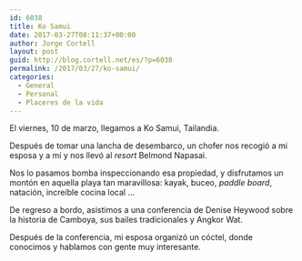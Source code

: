 ```yaml
---
id: 6038
title: Ko Samui
date: 2017-03-27T08:11:37+00:00
author: Jorge Cortell
layout: post
guid: http://blog.cortell.net/es/?p=6038
permalink: /2017/03/27/ko-samui/
categories:
  - General
  - Personal
  - Placeres de la vida
---
```

El viernes, 10 de marzo, llegamos a Ko Samui, Tailandia.
  
Después de tomar una lancha de desembarco, un chofer nos recogió a mi esposa y a mí y nos llevó al _resort_ Belmond Napasai.

Nos lo pasamos bomba inspeccionando esa propiedad, y disfrutamos un montón en aquella playa tan maravillosa: kayak, buceo, _paddle board_, natación, increíble cocina local ...

De regreso a bordo, asistimos a una conferencia de Denise Heywood sobre la historia de Camboya, sus bailes tradicionales y Angkor Wat.

Después de la conferencia, mi esposa organizó un cóctel, donde conocimos y hablamos con gente muy interesante.